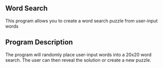 ## Word Search

This program allows you to create a word search puzzle from user-input words

## Program Description

The program will randomly place user-input words into a 20x20 word search. The user can then reveal the solution or create a new puzzle.